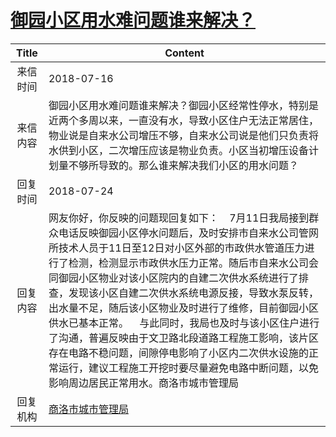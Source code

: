 # <a href="http://www.shangluo.gov.cn/zmhd/ldxxxx.jsp?urltype=leadermail.LeaderMailContentUrl&wbtreeid=1112&leadermailid=4818">御园小区用水难问题谁来解决？</a>
|Title|Content|
|:---:|---|
|来信时间|2018-07-16|
|来信内容|御园小区用水难问题谁来解决？御园小区经常性停水，特别是近两个多周以来，一直没有水，导致小区住户无法正常居住，物业说是自来水公司增压不够，自来水公司说是他们只负责将水供到小区，二次增压应该是物业负责。小区当初增压设备计划量不够所导致的。那么谁来解决我们小区的用水问题？|
|回复时间|2018-07-24|
|回复内容|网友你好，你反映的问题现回复如下：    7月11日我局接到群众电话反映御园小区停水问题后，及时安排市自来水公司管网所技术人员于11日至12日对小区外部的市政供水管道压力进行了检测，检测显示市政供水压力正常。随后市自来水公司会同御园小区物业对该小区院内的自建二次供水系统进行了排查，发现该小区自建二次供水系统电源反接，导致水泵反转，出水量不足，随后该小区物业及时进行了维修，目前御园小区供水已基本正常。    与此同时，我局也及时与该小区住户进行了沟通，普遍反映由于文卫路北段道路工程施工影响，该片区存在电路不稳问题，间隙停电影响了小区内二次供水设施的正常运行，建议工程施工开挖时要尽量避免电路中断问题，以免影响周边居民正常用水。商洛市城市管理局|
|回复机构|<a href="../../categories/agencies/商洛市城市管理局.md">商洛市城市管理局</a>|